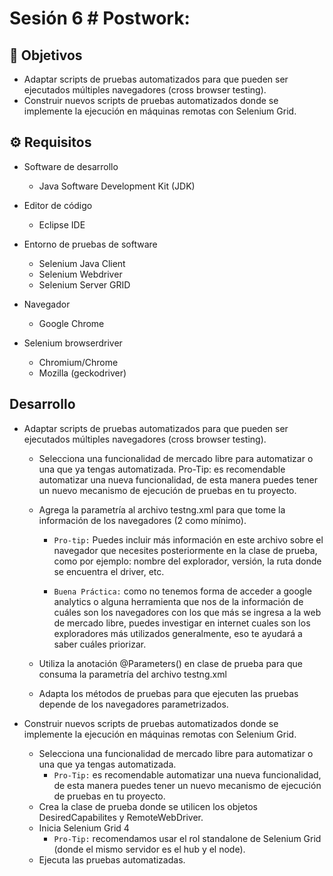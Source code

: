 # Sesión 6 # Postwork: 

## :dart: Objetivos

- Adaptar scripts de pruebas automatizados para que pueden ser ejecutados  múltiples navegadores (cross browser testing).
- Construir nuevos scripts de pruebas automatizados donde se implemente la ejecución en máquinas remotas con Selenium Grid.


## ⚙ Requisitos

- Software de desarrollo
    - Java Software Development Kit (JDK)

- Editor de código
    - Eclipse IDE

- Entorno de pruebas de software
    - Selenium Java Client
    - Selenium Webdriver
    - Selenium Server GRID

- Navegador
    - Google Chrome

- Selenium browserdriver
    - Chromium/Chrome
    - Mozilla (geckodriver)

## Desarrollo

- Adaptar scripts de pruebas automatizados para que pueden ser ejecutados  múltiples navegadores (cross browser testing).
    - Selecciona una funcionalidad de mercado libre para automatizar o una que ya tengas automatizada. Pro-Tip: es recomendable automatizar una nueva funcionalidad, de esta manera puedes tener un nuevo mecanismo de ejecución de pruebas en tu proyecto.

    - Agrega la parametría al archivo testng.xml para que tome la información de los navegadores (2 como mínimo). 
        + `Pro-tip:` Puedes incluir más información en este archivo sobre el navegador que necesites posteriormente en la clase de prueba, como por ejemplo: nombre del explorador, versión, la ruta donde se encuentra el driver, etc.
        
        + `Buena Práctica:` como no tenemos forma de acceder a google analytics o alguna herramienta que nos de la información de cuáles son los navegadores con los que más se ingresa a la web de mercado libre, puedes investigar en internet cuales son los exploradores más utilizados generalmente, eso te ayudará a saber cuáles priorizar.

    - Utiliza la anotación @Parameters() en clase de prueba para que consuma la parametría del archivo testng.xml 
    - Adapta los métodos de pruebas para que ejecuten las pruebas depende de los navegadores parametrizados.

- Construir nuevos scripts de pruebas automatizados donde se implemente la ejecución en máquinas remotas con Selenium Grid.
    - Selecciona una funcionalidad de mercado libre para automatizar o una que ya tengas automatizada. 
        + `Pro-Tip:` es recomendable automatizar una nueva funcionalidad, de esta manera puedes tener un nuevo mecanismo de ejecución de pruebas en tu proyecto.
    - Crea la clase de prueba donde se utilicen los objetos DesiredCapabilites y RemoteWebDriver.
    - Inicia Selenium Grid 4
        + `Pro-Tip:` recomendamos usar el rol standalone de Selenium Grid (donde el mismo servidor es el hub y el node). 
    - Ejecuta las pruebas automatizadas.
